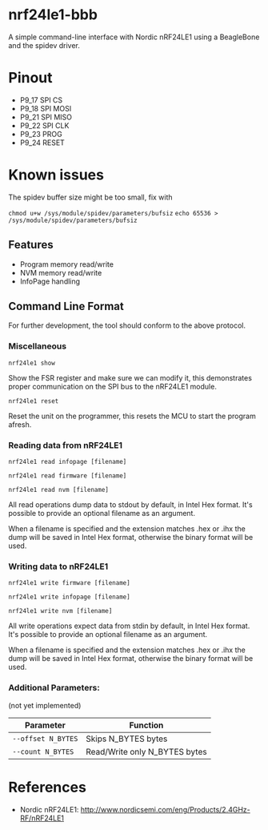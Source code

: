 # nrf24le1-bbb
A simple command-line interface with Nordic nRF24LE1 using 
a BeagleBone and the spidev driver.

# Pinout

- P9_17 SPI CS
- P9_18 SPI MOSI
- P9_21 SPI MISO
- P9_22 SPI CLK
- P9_23 PROG
- P9_24 RESET

# Known issues

The spidev buffer size might be too small, fix with

`chmod u+w /sys/module/spidev/parameters/bufsiz`
`echo 65536 > /sys/module/spidev/parameters/bufsiz`


## Features
- Program memory read/write
- NVM memory read/write
- InfoPage handling

## Command Line Format

For further development, the tool should conform to the above protocol.

### Miscellaneous

`nrf24le1 show`

Show the FSR register and make sure we can modify it, this demonstrates proper
communication on the SPI bus to the nRF24LE1 module.

`nrf24le1 reset`

Reset the unit on the programmer, this resets the MCU to start the program afresh.

### Reading data from nRF24LE1

`nrf24le1 read infopage [filename]`

`nrf24le1 read firmware [filename]`

`nrf24le1 read nvm [filename]`

All read operations dump data to stdout by default, in Intel Hex format. 
It's possible to provide an optional filename as an argument.

When a filename is specified and the extension matches .hex or .ihx the 
dump will be saved in Intel Hex format, otherwise the binary format will 
be used.

### Writing data to nRF24LE1

`nrf24le1 write firmware [filename]`

`nrf24le1 write infopage [filename]`

`nrf24le1 write nvm [filename]`

All write operations expect data from stdin by default, in Intel Hex format.
It's possible to provide an optional filename as an argument.

When a filename is specified and the extension matches .hex or .ihx the 
dump will be saved in Intel Hex format, otherwise the binary format will 
be used.

### Additional Parameters:

(not yet implemented)

| Parameter          | Function                      |
| ------------------ | ----------------------------- |
| `--offset N_BYTES` | Skips N_BYTES bytes           |
| `--count N_BYTES`  | Read/Write only N_BYTES bytes |

# References

* Nordic nRF24LE1: <http://www.nordicsemi.com/eng/Products/2.4GHz-RF/nRF24LE1>

